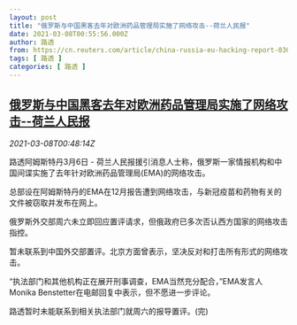 ```yaml
---
layout: post
title: "俄罗斯与中国黑客去年对欧洲药品管理局实施了网络攻击--荷兰人民报"
date: 2021-03-08T00:55:56.000Z
author: 路透
from: https://cn.reuters.com/article/china-russia-eu-hacking-report-0306-idCNKBS2B001T
tags: [ 路透 ]
categories: [ 路透 ]
---
```

<!--1615164956000-->
[俄罗斯与中国黑客去年对欧洲药品管理局实施了网络攻击--荷兰人民报](https://cn.reuters.com/article/china-russia-eu-hacking-report-0306-idCNKBS2B001T)
------

<div>
<div><i>2021-03-08T00:48:14Z</i></div><p>路透阿姆斯特丹3月6日 - 荷兰人民报援引消息人士称，俄罗斯一家情报机构和中国间谍实施了去年针对欧洲药品管理局(EMA)的网络攻击。</p><p>总部设在阿姆斯特丹的EMA在12月报告遭到网络攻击，与新冠疫苗和药物有关的文件被窃取并发布在网上。</p><p>俄罗斯外交部周六未立即回应置评请求，但俄政府已多次否认西方国家的网络攻击指控。</p><p>暂未联系到中国外交部置评。北京方面曾表示，坚决反对和打击所有形式的网络攻击。</p><p>“执法部门和其他机构正在展开刑事调查，EMA当然充分配合，”EMA发言人Monika Benstetter在电邮回复中表示，但不愿进一步评论。</p><p>路透暂时未能联系到相关执法部门就周六的报导置评。(完)</p>
</div>
